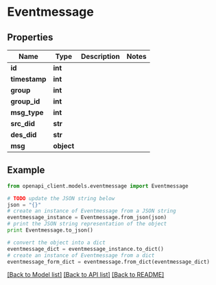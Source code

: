 # Eventmessage


## Properties
Name | Type | Description | Notes
------------ | ------------- | ------------- | -------------
**id** | **int** |  | 
**timestamp** | **int** |  | 
**group** | **int** |  | 
**group_id** | **int** |  | 
**msg_type** | **int** |  | 
**src_did** | **str** |  | 
**des_did** | **str** |  | 
**msg** | **object** |  | 

## Example

```python
from openapi_client.models.eventmessage import Eventmessage

# TODO update the JSON string below
json = "{}"
# create an instance of Eventmessage from a JSON string
eventmessage_instance = Eventmessage.from_json(json)
# print the JSON string representation of the object
print Eventmessage.to_json()

# convert the object into a dict
eventmessage_dict = eventmessage_instance.to_dict()
# create an instance of Eventmessage from a dict
eventmessage_form_dict = eventmessage.from_dict(eventmessage_dict)
```
[[Back to Model list]](../README.md#documentation-for-models) [[Back to API list]](../README.md#documentation-for-api-endpoints) [[Back to README]](../README.md)


